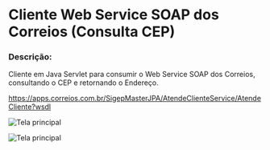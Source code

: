Cliente Web Service SOAP dos Correios (Consulta CEP)
====================================================

### Descrição:

Cliente em Java Servlet para consumir o Web Service SOAP dos Correios, consultando o CEP e retornando o Endereço.

https://apps.correios.com.br/SigepMasterJPA/AtendeClienteService/AtendeCliente?wsdl

![Tela principal](https://github.com/adevecchi/servlet-webservice-soap-correios-cep/blob/master/src/main/webapp/assets/images/consultar-cep1.png)

![Tela principal](https://github.com/adevecchi/servlet-webservice-soap-correios-cep/blob/master/src/main/webapp/assets/images/consultar-cep2.png)
